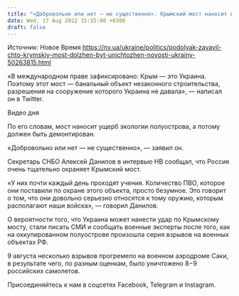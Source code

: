 ```yaml
---
title: "«Добровольно или нет — не существенно». Крымский мост наносит вред экологии полуострова, поэтому должен быть уничтожен — Подоляк"
date: Wed, 17 Aug 2022 15:55:00 +0300
draft: false
---
```

Источник: Новое Время https://nv.ua/ukraine/politics/podolyak-zayavil-chto-krymskiy-most-dolzhen-byt-unichtozhen-novosti-ukrainy-50263815.html


«В международном праве зафиксировано: Крым — это Украина. Поэтому этот мост — банальный объект незаконного строительства, разрешения на сооружение которого Украина не давала», — написал он в Twitter.

 Видео дня   

По его словам, мост наносит ущерб экологии полуострова, а потому должен быть демонтирован.

«Добровольно или нет — не существенно», — заявил он.

Секретарь СНБО Алексей Данилов в интервью НВ сообщал, что Россия очень тщательно охраняет Крымский мост.

«У них почти каждый день проходят учения. Количество ПВО, которое они поставили по охране этого объекта, просто безумное. Это говорит о том, что они довольно серьезно относятся к тому оружию, которым располагают наши войска», — говорил Данилов.

О вероятности того, что Украина может нанести удар по Крымскому мосту, стали писать СМИ и сообщать военные эксперты после того, как на оккупированном полуострове произошла серия взрывов на военных объектах РФ.

9 августа несколько взрывов прогремело на военном аэродроме Саки, в результате чего, по разным оценкам, было уничтожено 8−9 российских самолетов.

Присоединяйтесь к нам в соцсетях Facebook, Telegram и Instagram.

